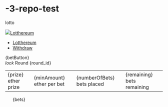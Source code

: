 # -3-repo-test
lotto

<!doctype html><html><head><meta charset="utf-8"><meta name="description" content="Open source decentralized Ethereum blockchain based lottery"><meta name="keywords" content="Ethereum,Blockchain,Lottery,Decentralized,Open Source"><meta name="author" content="lotthereum.github.io"><meta name="viewport" content="width=device-width,initial-scale=1"><title>Lotthereum</title><link rel="icon" sizes="192x192" href="/images/icons-192x192.png"><link rel="shortcut icon" href="/images/icons-72x72.png"><link rel="apple-touch-icon" href="/images/icons-72x72.png"><link rel="apple-touch-icon" sizes="72x72" href="/images/icons-72x72.png"><link rel="apple-touch-icon" sizes="144x144" href="/images/icons-144x144.png"><link rel="apple-touch-icon" sizes="180x180" href="/images/icons-180x180.png"><link rel="stylesheet" href="styles/vendor.css"><link rel="stylesheet" href="styles/main.css"><link rel="stylesheet" href="https://fonts.googleapis.com/icon?family=Material+Icons"></head><body><!--[if IE]><p class="browserupgrade">You are using an <strong>outdated</strong> browser. Please <a href="http://browsehappy.com/">upgrade your browser</a> to improve your experience.</p><![endif]--><div class="navbar-fixed"><nav><div class="nav-wrapper"><a id="logo-btn" href="#lotthereum"><img src="/images/icons-72x72.png" class="logo"></a><a class="brand-logo modal-trigger center" href="#about1">Lotthereum</a> <a id="avatar" class="avatar2 eth-address dropdown-button" data-activates="dropdown-nav"></a><ul id="dropdown-nav" class="dropdown-content"></ul></div></nav><ul id="tabs" class="tabs tabs-fixed-width main-navbar"><li class="tab col s2"><a class="active" href="#intro1">Lotthereum</a></li><li class="tab col s2"><a href="#withdraw"><span class="new badge balance" data-badge-caption="ETH"></span>Withdraw</a></li></ul></div><div id="loading"><div class="progress blue lighten-4"><div class="indeterminate orange lighten-2"></div></div></div><div id="round_placeholder_template" class="template"><div id="round_{round_id}_holder"></div></div><div id="game_placeholder_template" class="template"><div id="game_{game_id}_holder"><div id="rounds_{game_id}" class="col s12 m12"></div></div></div><div id="round_template" class="template"><div id="round_{round_id}" class="card {color} z-depth-1 round">{betButton}<div class="card-content white-text"><span class="card-title"><i class="material-icons">lock</i> Round {round_id}</span><table class="centered round-data"><tbody><tr><td>{prize} ether prize</td><td>{minAmount} ether per bet</td><td>{numberOfBets} bets placed</td><td>{remaining} bets remaining</td></tr></tbody></table><div class="progress blue lighten-4"><div id="round_{round_id}_progress" class="determinate orange lighten-2" style="width:{};"></div></div><ul id="round_{round_id}_bets" class="collection">{bets}</ul></div></div></div><script type="text/html" id="bet_template"><li id="bet_{bet_id}" class="collection-item avatar {win}">
      <div class="eth-address" style="">{origin}</div>
      <span class="title flow-text">{origin}</span>
      <p class="secondary-content title">{amount} ether</p>
      <!-- <span class="confirmation-badge new badge blue lighten-2" data-badge-caption="confirmations">0</span> -->
    </li></script><script type="text/html" id="bet_button_template"><a class="btn-floating halfway-fab orange lighten-2 bet-btn pulse modal-trigger" href="#bet-modal"><i class="material-icons">add</i></a></script><script type="text/html" id="bet_number_template"><a class="btn-floating halfway-fab bet-btn modal-trigger {color} lighten-2 valign-wrapper center-align number">{number}</a></script><div class="container main-container"><div id="games-container"></div><div id="intro1" class="col s12"><div class="row"><div class="col s12 m12"><div class="card green lighten-2 z-depth-1 round"><div class="card-content white-text"><ul class="collection with-header"><li class="collection-header"><h5><i class="material-icons">help</i> What is Lotthereum?</h5></li><li class="collection-item"><i class="material-icons left">stars</i> Lotthereum is a decentralized open source Ethereum based lottery</li><li class="collection-item"><i class="material-icons left">stars</i> Every Lotthereum round a random number is fetched from the hash of one of the latest 256 blocks from Ethereum blockchain</li><li class="collection-item"><i class="material-icons left">stars</i> Lotthereum has NO house edge, NO signup, no deposits</li></ul></div></div></div></div><div class="row"><div class="col s12 m12"><div class="card green lighten-2 z-depth-1 round"><div class="card-content white-text"><ul class="collection with-header"><li class="collection-header"><h5><i class="material-icons">question_answer</i> How does Lotthereum works?</h5></li><li class="collection-item"><i class="material-icons left">looks_one</i> Players have to guess a number between 0-9</li><li class="collection-item"><i class="material-icons left">looks_two</i> Every round has a fixed prize, a fixed value per bet, and a fixed number of participants</li><li class="collection-item"><i class="material-icons left">looks_3</i> The contract will reveal the lucky number right after the last bet is placed</li><li class="collection-item"><i class="material-icons left">looks_4</i> The prize is divided equally by all winners</li></ul></div></div></div></div><div class="row"><div class="col s12 m12"><div class="card green lighten-2 z-depth-1 round"><div class="card-content white-text"><ul class="collection with-header"><li class="collection-header"><h5><i class="material-icons">done_all</i> Lotthereum vs Etheroll</h5></li><li class="collection-item"><i class="material-icons left">done</i> Lotthereum has NO fees</li><li class="collection-item"><i class="material-icons left">done</i> Lotthereum does NOT use oracles or external contract transactions</li><li class="collection-item"><i class="material-icons left">done</i> Lotthereum does NOT keep records or check IP addresses</li></ul></div></div></div></div><div class="row"><div class="col s12 m12 center-align"><a id="place-your-bet" class="waves-effect waves btn orange lighten-2 pulse"><i class="material-icons left">play_arrow</i> Place your bet</a></div></div></div><div id="withdraw" class="col s12"><div class="row"><div class="col s12 m12"><div class="card green lighten-2 z-depth-1 round"><div class="card-content white-text"><span class="card-title"><i class="material-icons">monetization_on</i> Withdraw</span><table class="round-data"><tbody><tr><td class="right-align">Account:</td><td class="left-align title"><span id="current_account_number"></span></td></tr><tr><td class="right-align">Balance:</td><td class="left-align title"><span id="current_account_balance"></span></td></tr></tbody></table><div id="withdraw-confirmations"><span id="withdraw-transaction-id" class="right"></span></div><a id="withdraw-btn" class="waves-effect waves btn green" href="#!"><i class="material-icons left">attach_money</i> WITHDRAW</a></div></div></div></div></div></div><div id="donate1" class="modal"><div class="modal-content"><h4 class="centered">Help Lotthereum Grow</h4><table><tbody><tr><td>Ethereum</td><td><img src="images/ether-donations.png"><br>0xCa5BA0B004Fb198fbA60D52A060bc7fB4DAd34e5</td></tr><tr><td>Bitcoin</td><td><img src="images/bitcoin-donations.png"><br>1CDafgmGfDY7L6moSoHGo7fhyim8iBPvUx</td></tr><tr><td>Litecoin</td><td><img src="images/litecoin-donations.png"><br>LaCM9YtCdXZZT3nLWpsxTzrvG5SVudMFo7</td></tr><tr><td>Dogecoin</td><td><img src="images/doge-donations.png"><br>DFtRpv2a6FCBwsrjfwr2pEA4F8nDGQfibG</td></tr></tbody></table></div><div class="modal-footer"><a class="modal-action modal-close waves-effect btn-flat"><i class="material-icons left">close</i>Close</a></div></div><div id="alert1" class="modal"><div class="modal-content"><h4 class="centered">Account not found</h4><div id="using-mist-metamask" class="alert-note"><blockquote>You are using MetaMask, Mist or another web3 compatible browser, but your account is locked or not authorized to interact with Lotthereum.</blockquote><blockquote>Unluck or authorize your account and refresh the page.</blockquote></div><blockquote id="using-localhost" class="alert-note">You are connected to http://localhost:8545 but there are no accounts available.</blockquote></div><div class="modal-footer"><a class="modal-action modal-close waves-effect btn-flat"><i class="material-icons left">close</i>Close</a></div></div><div id="bet-modal" class="modal"><div class="modal-content"><div class="row"><form class="col s12"><ul class="collection with-header"><li class="collection-header"><h5><i class="material-icons">play_for_work</i> Choose your lucky number</h5></li><table><tbody><tr><td><input name="bet_pick" type="radio" id="pick_0" value="0"><label for="pick_0">0 (zero)</label></td><td><input name="bet_pick" type="radio" id="pick_1" value="1"><label for="pick_1">1 (one)</label></td></tr><tr><td><input name="bet_pick" type="radio" id="pick_2" value="2"><label for="pick_2">2 (two)</label></td><td><input name="bet_pick" type="radio" id="pick_3" value="3"><label for="pick_3">3 (three)</label></td></tr><tr><td><input name="bet_pick" type="radio" id="pick_4" value="4"><label for="pick_4">4 (four)</label></td><td><input name="bet_pick" type="radio" id="pick_5" value="5"><label for="pick_5">5 (five)</label></td></tr><tr><td><input name="bet_pick" type="radio" id="pick_6" value="6"><label for="pick_6">6 (six)</label></td><td><input name="bet_pick" type="radio" id="pick_7" value="7"><label for="pick_7">7 (seven)</label></td></tr><tr><td><input name="bet_pick" type="radio" id="pick_8" value="8"><label for="pick_8">8 (eight)</label></td><td><input name="bet_pick" type="radio" id="pick_9" value="9"><label for="pick_9">9 (nine)</label></td></tr></tbody></table></ul><div class="row" id="confirmations"><div class="col s12"><div class="progress blue lighten-4"><div class="indeterminate orange lighten-2"></div></div><span class="wait_transaction right">Waiting transaction to be confirmed.</span></div></div></form></div></div><div class="modal-footer"><a class="waves-effect waves-light orange lighten-2 btn" id="bet-btn"><i class="material-icons left">control_point</i>place bet</a></div></div><footer class="page-footer"><div class="container"><div class="row"><div class="col l12 s12 white-text"><a class="waves-effect waves btn-flat left white-text" href="https://etherscan.io/address/0x19fdab5b5c57e92e3c25bd67321c92933f321f96#code" target="_blank"><i class="material-icons left">code</i>CONTRACT</a> <a id="trollbox_btn" class="waves-effect waves btn-flat right white-text"><i class="material-icons left">chat</i>TROLLBOX</a></div></div></div><div class="footer-copyright"><div class="container center-align"><span>2017 Lotthereum</span></div></div></footer><script>!function(e,t,a,n,c,o,s){e.GoogleAnalyticsObject=c,e[c]=e[c]||function(){(e[c].q=e[c].q||[]).push(arguments)},e[c].l=1*new Date,o=t.createElement(a),s=t.getElementsByTagName(a)[0],o.async=1,o.src="https://www.google-analytics.com/analytics.js",s.parentNode.insertBefore(o,s)}(window,document,"script",0,"ga"),ga("create","UA-102257280-1","auto"),ga("send","pageview")</script><script src="scripts/vendor.js"></script><script>((window.gitter={}).chat={}).options={room:"lotthereum-github-io/Lobby",activationElement:"#trollbox_btn"}</script><script src="https://sidecar.gitter.im/dist/sidecar.v1.js" async defer="defer"></script><script src="scripts/main.js"></script><script>window.addEventListener('load', function() {
        // Checking if Web3 has been injected by the browser (Mist/MetaMask)
        if (typeof web3 !== 'undefined') {
            // Use Mist/MetaMask's provider
            window.web3 = new Web3(web3.currentProvider);
            $('#using-mist-metamask').css('display', 'block');
        } else {
            console.log('No web3? You should consider trying MetaMask!')
            // fallback - use your fallback strategy (local node / hosted node + in-dapp id mgmt / fail)
            window.web3 = new Web3(new Web3.providers.HttpProvider('http://localhost:8545'));
            $('#using-localhost').css('display', 'block');
        }

        // Net check
        web3.version.getNetwork((err, netId) => {
            window.contract_address = '0x92b9bd099367bc27329cbb2f612cf2bff2341b87';
            switch (netId) {
                case '1':
                    console.log('This is mainnet')
                    // 0x5e6ed16d845a46b9f863a256e7a3194f2a9e8b5c 1st mainnet
                    // 0xc9a8b0bc9bb24846f6fdc832ae7ef8269ac26e23 2nd mainnet
                    // 0x3c563651318b6b2cf555207a1e611bb577fff446 3rd mainnet
                    // 0xd142a0af9a527ff8d63fefda2da0907048947cde 4th mainnet
                    // 0xd64ad4eefaacb96a0865687cfeef4c4a2cfbfef2 5th mainnet
                    // 0x8eca2366e8ad2051a14af338620f6dd101c231e1 6th mainnet
                    // 0x5a2a454675c1b659caa58b5675ee759b992b84b1 7th mainnet
                    window.contract_address = '0x19fdab5b5c57e92e3c25bd67321c92933f321f96'  // 8th mainnet
                    break
                case '2':
                    console.log('This is the deprecated Morden test network.')
                    break
                case '3':
                    console.log('This is the ropsten test network.')
                    // 0x84b0d29f2c4abd8c1c8de5e10954bf0dcc01d83c 1st ropsten
                    // 0x9e97ec0421b8d3c2d818d02b8dbe59c7f90affc6 2nd ropsten
                    // 0xc9a8b0bc9bb24846f6fdc832ae7ef8269ac26e23 3rd ropsten
                    // 0x668143a1fc6c3a83a85c2fd20f3e51dac06fd3f3 4th ropsten
                    // 0xd5fa1a05b370d9ef4ccd80521fbca2e3b377a5aa 5th ropsten
                    // 0x084544552eaba63b6bb6436b42ac848707cab2fa 6th ropsten
                    window.contract_address = '0x052b9ad8e67086f203d4002457631fc4504a80d4'  // 7th ropsten
                    break
                default:
                    console.log('This is an unknown network.')
            }
            console.log('Contract address: ' + window.contract_address)
            g = new Lotthereum();
        });
    })</script></body></html>

